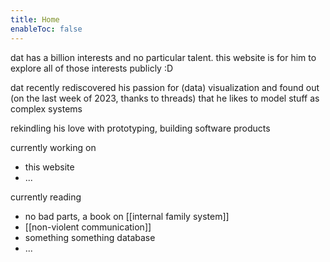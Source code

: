 ```yaml
---
title: Home
enableToc: false
---
```

dat has a billion interests and no particular talent. this website is for him to explore all of those interests publicly :D

dat recently rediscovered his passion for (data) visualization and found out (on the last week of 2023, thanks to threads) that he likes to model stuff as complex systems

rekindling his love with prototyping, building software products

currently working on
- this website
- ...

currently reading
- no bad parts, a book on [[internal family system]]
- [[non-violent communication]]
- something something database
- ...
